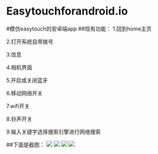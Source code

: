# Easytouchforandroid.io
#模仿easytouch的安卓端app
##现有功能：
1.回到home主页<p>
2.打开系统自带拨号<p>
3.信息<p>
4.相机界面<p>
5.开启或关闭蓝牙<p>
6.移动网络开关<p>
7.wifi开关<p>
8.铃声开关<p>
9.输入关键字选择搜索引擎进行网络搜索<p>
##下面是截图：
![](https://github.com/Yasic/Easydroid.io/blob/master/screenshot/easydroid4.jpg)
![](https://github.com/Yasic/Easydroid.io/blob/master/screenshot/easydroid1.jpg)
![](https://github.com/Yasic/Easydroid.io/blob/master/screenshot/easydroid3.jpg)
![](https://github.com/Yasic/Easydroid.io/blob/master/screenshot/easydroid2.jpg)
